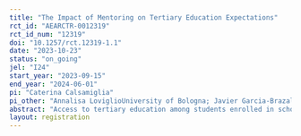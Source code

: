 ```yaml
---
title: "The Impact of Mentoring on Tertiary Education Expectations"
rct_id: "AEARCTR-0012319"
rct_id_num: "12319"
doi: "10.1257/rct.12319-1.1"
date: "2023-10-23"
status: "on_going"
jel: "I24"
start_year: "2023-09-15"
end_year: "2024-06-01"
pi: "Caterina Calsamiglia"
pi_other: "Annalisa LoviglioUniversity of Bologna; Javier Garcia-BrazalesUniversity of Exeter Business School"
abstract: "Access to tertiary education among students enrolled in schools located in socioeconomically-disadvantaged areas is still limited. This fact tends to perpetuate inequalities. In this project, we study the impact of providing one-to-one mentoring sessions to students starting their last year of high school by randomly allocating a subset of students from over 50 schools in Catalonia to voluntary mentors who are college students or graduates. We focus on the effects of our intervention on the expectations of these students about the likelihood of attending university or vocational education and of direct entry into the labor force and about the pecuniary and non-pecuniary returns of these three options."
layout: registration
---
```



